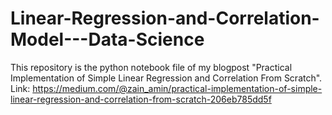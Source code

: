 # Linear-Regression-and-Correlation-Model---Data-Science
This repository is the python notebook file of my blogpost "Practical Implementation of Simple Linear Regression and Correlation From Scratch". Link: https://medium.com/@zain_amin/practical-implementation-of-simple-linear-regression-and-correlation-from-scratch-206eb785dd5f
